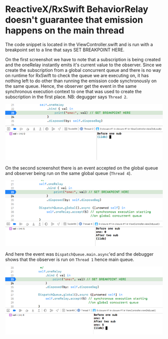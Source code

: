 # ReactiveX/RxSwift BehaviorRelay doesn't guarantee that emission happens on the main thread

The code snippet is located in the ViewController.swift and is run with a breakpoint set to a line that says SET BREAKPOINT HERE.

On the first screenshot we have to note that a subscription is being created and the oneRelay instantly emits it's current value to the observer. Since we create the subscription from a global concurrent queue and there is no way on runtime for RxSwift to check the queue we are executing on, it has nothing left to do other than running the emission code synchronously on the same queue. Hence, the observer get the event in the same synchronous execution context to one that was used to create the subscription in the first place. NB: degugger says `Thread 2`.

![1](./Docs/1.png)

On the second screenshot there is an event accepted on the global queue and observer being run on the same global queue (`Thread 4`). 

![2](./Docs/2.png)

And here the event was `DispatchQueue.main.async`'ed and the debugger shows that the observer is run on `Thread 1` hence main queue.

![3](./Docs/3.png)
